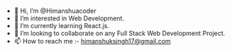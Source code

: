 - 👋 Hi, I’m @Himanshuacoder
- 👀 I’m interested in Web Development.
- 🌱 I’m currently learning React.js.
- 💞️ I’m looking to collaborate on any Full Stack Web Development Project.
- 📫 How to reach me :- himanshuksingh17@gmail.com             

<!---
Himanshuacoder/Himanshuacoder is a ✨ special ✨ repository because its `README.md` (this file) appears on your GitHub profile.
You can click the Preview link to take a look at your changes.
--->
